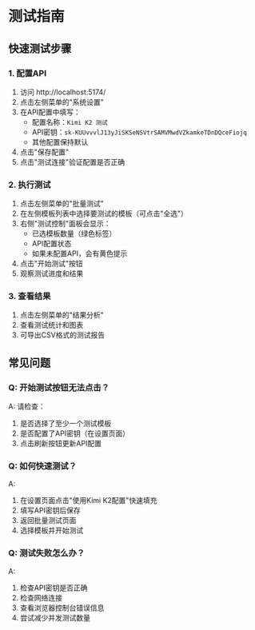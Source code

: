 # 测试指南

## 快速测试步骤

### 1. 配置API
1. 访问 http://localhost:5174/
2. 点击左侧菜单的"系统设置"
3. 在API配置中填写：
   - 配置名称：`Kimi K2 测试`
   - API密钥：`sk-KUUvvvlJ13yJiSKSeNSVtrSAMVMwdVZkamkeTDnDQceFiojq`
   - 其他配置保持默认
4. 点击"保存配置"
5. 点击"测试连接"验证配置是否正确

### 2. 执行测试
1. 点击左侧菜单的"批量测试"
2. 在左侧模板列表中选择要测试的模板（可点击"全选"）
3. 右侧"测试控制"面板会显示：
   - 已选模板数量（绿色标签）
   - API配置状态
   - 如果未配置API，会有黄色提示
4. 点击"开始测试"按钮
5. 观察测试进度和结果

### 3. 查看结果
1. 点击左侧菜单的"结果分析"
2. 查看测试统计和图表
3. 可导出CSV格式的测试报告

## 常见问题

### Q: 开始测试按钮无法点击？
A: 请检查：
1. 是否选择了至少一个测试模板
2. 是否配置了API密钥（在设置页面）
3. 点击刷新按钮更新API配置

### Q: 如何快速测试？
A: 
1. 在设置页面点击"使用Kimi K2配置"快速填充
2. 填写API密钥后保存
3. 返回批量测试页面
4. 选择模板并开始测试

### Q: 测试失败怎么办？
A: 
1. 检查API密钥是否正确
2. 检查网络连接
3. 查看浏览器控制台错误信息
4. 尝试减少并发测试数量
